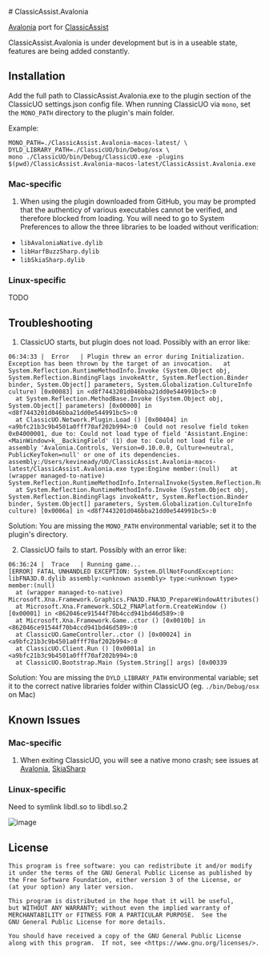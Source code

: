 ﻿﻿# ClassicAssist.Avalonia

[Avalonia](https://github.com/AvaloniaUI/Avalonia) port for
[ClassicAssist](https://github.com/Reetus/ClassicAssist/)

ClassicAssist.Avalonia is under development but is in a useable state, features
are being added constantly.

## Installation

Add the full path to ClassicAssist.Avalonia.exe to the plugin section of the
ClassicUO settings.json config file. When running ClassicUO via `mono`, set the
`MONO_PATH` directory to the plugin's main folder.

Example:

```
MONO_PATH=./ClassicAssist.Avalonia-macos-latest/ \
DYLD_LIBRARY_PATH=./ClassicUO/bin/Debug/osx \
mono ./ClassicUO/bin/Debug/ClassicUO.exe -plugins $(pwd)/ClassicAssist.Avalonia-macos-latest/ClassicAssist.Avalonia.exe
```

### Mac-specific 

1. When using the plugin downloaded from GitHub, you may be prompted that the
   authenticy of various executables cannot be verified, and therefore blocked
   from loading. You will need to go to System Preferences to allow the three
   libraries to be loaded without verification:

- `libAvaloniaNative.dylib`
- `libHarfBuzzSharp.dylib`
- `libSkiaSharp.dylib`
### Linux-specific

TODO

## Troubleshooting

1. ClassicUO starts, but plugin does not load. Possibly with an error like:

```
06:34:33 |  Error   | Plugin threw an error during Initialization. Exception has been thrown by the target of an invocation.   at System.Reflection.RuntimeMethodInfo.Invoke (System.Object obj, System.Reflection.BindingFlags invokeAttr, System.Reflection.Binder binder, System.Object[] parameters, System.Globalization.CultureInfo culture) [0x00083] in <d8f7443201d046bba21dd0e544991bc5>:0 
  at System.Reflection.MethodBase.Invoke (System.Object obj, System.Object[] parameters) [0x00000] in <d8f7443201d046bba21dd0e544991bc5>:0 
  at ClassicUO.Network.Plugin.Load () [0x00404] in <a9bfc21b3c9b4501a0fff70af202b994>:0  Could not resolve field token 0x04000001, due to: Could not load type of field 'Assistant.Engine:<MainWindow>k__BackingField' (1) due to: Could not load file or assembly 'Avalonia.Controls, Version=0.10.0.0, Culture=neutral, PublicKeyToken=null' or one of its dependencies. assembly:/Users/kevineady/UO/ClassicAssist.Avalonia-macos-latest/ClassicAssist.Avalonia.exe type:Engine member:(null)   at (wrapper managed-to-native) System.Reflection.RuntimeMethodInfo.InternalInvoke(System.Reflection.RuntimeMethodInfo,object,object[],System.Exception&)
  at System.Reflection.RuntimeMethodInfo.Invoke (System.Object obj, System.Reflection.BindingFlags invokeAttr, System.Reflection.Binder binder, System.Object[] parameters, System.Globalization.CultureInfo culture) [0x0006a] in <d8f7443201d046bba21dd0e544991bc5>:0
```

Solution: You are missing the `MONO_PATH` environmental variable; set it to the
plugin's directory.

2. ClassicUO fails to start. Possibly with an error like:

```
06:36:24 |  Trace   | Running game...
[ERROR] FATAL UNHANDLED EXCEPTION: System.DllNotFoundException: libFNA3D.0.dylib assembly:<unknown assembly> type:<unknown type> member:(null)
  at (wrapper managed-to-native) Microsoft.Xna.Framework.Graphics.FNA3D.FNA3D_PrepareWindowAttributes()
  at Microsoft.Xna.Framework.SDL2_FNAPlatform.CreateWindow () [0x00001] in <862046ce91544f70b4ccd941bd46d589>:0 
  at Microsoft.Xna.Framework.Game..ctor () [0x0010b] in <862046ce91544f70b4ccd941bd46d589>:0 
  at ClassicUO.GameController..ctor () [0x00024] in <a9bfc21b3c9b4501a0fff70af202b994>:0 
  at ClassicUO.Client.Run () [0x0001a] in <a9bfc21b3c9b4501a0fff70af202b994>:0 
  at ClassicUO.Bootstrap.Main (System.String[] args) [0x00339
```

Solution: You are missing the `DYLD_LIBRARY_PATH` environmental variable; set it
to the correct native libraries folder within ClassicUO (eg. `./bin/Debug/osx`
on Mac)

## Known Issues 

### Mac-specific

1. When exiting ClassicUO, you will see a native mono crash; see issues at
   [Avalonia](https://github.com/AvaloniaUI/Avalonia/issues/4423),
   [SkiaSharp](https://github.com/mono/SkiaSharp/issues/1442)

### Linux-specific

Need to symlink libdl.so to libdl.so.2

![image](https://user-images.githubusercontent.com/6239195/211748863-681850a0-3275-4386-895a-46dff587556c.png)

## License

    This program is free software: you can redistribute it and/or modify
    it under the terms of the GNU General Public License as published by
    the Free Software Foundation, either version 3 of the License, or
    (at your option) any later version.

    This program is distributed in the hope that it will be useful,
    but WITHOUT ANY WARRANTY; without even the implied warranty of
    MERCHANTABILITY or FITNESS FOR A PARTICULAR PURPOSE.  See the
    GNU General Public License for more details.

    You should have received a copy of the GNU General Public License
    along with this program.  If not, see <https://www.gnu.org/licenses/>.
